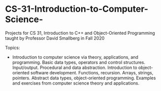 # CS-31-Introduction-to-Computer-Science-
Projects for CS 31, Introduction to C++ and Object-Oriented Programming taught by Professor David Smallberg in Fall 2020

Topics: 
- Introduction to computer science via theory, applications, and programming. Basic data types, operators and control structures. Input/output. Procedural and data abstraction. Introduction to object-oriented software development. Functions, recursion. Arrays, strings, pointers. Abstract data types, object-oriented programming. Examples and exercises from computer science theory and applications.
